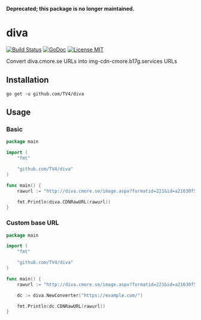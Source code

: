 **Deprecated; this package is no longer maintained.**

# diva

[![Build Status](https://travis-ci.org/TV4/diva.svg?branch=master)](https://travis-ci.org/TV4/diva)
[![GoDoc](https://img.shields.io/badge/godoc-reference-blue.svg?style=flat)](https://godoc.org/github.com/TV4/diva)
[![License MIT](https://img.shields.io/badge/license-MIT-lightgrey.svg?style=flat)](https://raw.githubusercontent.com/TV4/diva/master/LICENSE)

Convert diva.cmore.se URLs into img-cdn-cmore.b17g.services URLs

## Installation

    go get -u github.com/TV4/diva

## Usage

### Basic

```go
package main

import (
	"fmt"

	"github.com/TV4/diva"
)

func main() {
	rawurl := "http://diva.cmore.se/image.aspx?formatid=221&id=a21630f5-ef51-4632-bf6f-cc94073d3cb1"

	fmt.Println(diva.CDNRawURL(rawurl))
}
```

### Custom base URL
```go
package main

import (
	"fmt"

	"github.com/TV4/diva"
)

func main() {
	rawurl := "http://diva.cmore.se/image.aspx?formatid=221&id=a21630f5-ef51-4632-bf6f-cc94073d3cb1"

	dc := diva.NewConverter("https://example.com/")

	fmt.Println(dc.CDNRawURL(rawurl))
}
```
